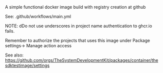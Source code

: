 A simple functional docker image build with registry creation at github

See: .github/workflows/main.yml

NOTE: dDo not use underscores in project name
authentication to ghcr.io fails.

Remember to authorize the projects that uses this image under
Package settings-> Manage action access

See also:
https://github.com/orgs/TheSystemDevelopmentKit/packages/container/thesdktestimage/settings

